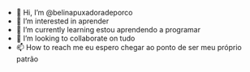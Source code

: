 - 👋 Hi, I’m @belinapuxadoradeporco
- 👀 I’m interested in aprender
- 🌱 I’m currently learning estou aprendendo a programar 
- 💞️ I’m looking to collaborate on tudo
- 📫 How to reach me eu espero chegar ao ponto de ser meu próprio patrão

<!---
belinapuxadoradeporco/belinapuxadoradeporco is a ✨ special ✨ repository because its `README.md` (this file) appears on your GitHub profile.
You can click the Preview link to take a look at your changes.
--->
